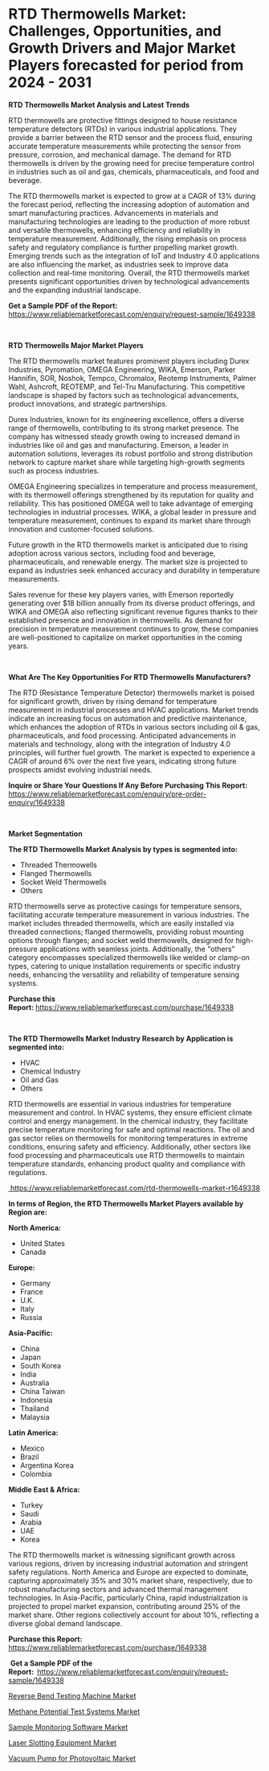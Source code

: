 <p><h1>RTD Thermowells Market: Challenges, Opportunities, and Growth Drivers and Major Market Players forecasted for period from 2024 - 2031</h1></p><p><strong>RTD Thermowells Market Analysis and Latest Trends</strong></p>
<p><p>RTD thermowells are protective fittings designed to house resistance temperature detectors (RTDs) in various industrial applications. They provide a barrier between the RTD sensor and the process fluid, ensuring accurate temperature measurements while protecting the sensor from pressure, corrosion, and mechanical damage. The demand for RTD thermowells is driven by the growing need for precise temperature control in industries such as oil and gas, chemicals, pharmaceuticals, and food and beverage.</p><p>The RTD thermowells market is expected to grow at a CAGR of 13% during the forecast period, reflecting the increasing adoption of automation and smart manufacturing practices. Advancements in materials and manufacturing technologies are leading to the production of more robust and versatile thermowells, enhancing efficiency and reliability in temperature measurement. Additionally, the rising emphasis on process safety and regulatory compliance is further propelling market growth. Emerging trends such as the integration of IoT and Industry 4.0 applications are also influencing the market, as industries seek to improve data collection and real-time monitoring. Overall, the RTD thermowells market presents significant opportunities driven by technological advancements and the expanding industrial landscape.</p></p>
<p><strong>Get a Sample PDF of the Report:&nbsp;</strong> <a href="https://www.reliablemarketforecast.com/enquiry/request-sample/1649338?utm_campaign=1567&utm_medium=2&utm_source=Github&utm_content=ia&utm_term=15102024&utm_id=rtd-thermowells">https://www.reliablemarketforecast.com/enquiry/request-sample/1649338</a></p>
<p>&nbsp;</p>
<p><strong>RTD Thermowells Major Market Players</strong></p>
<p><p>The RTD thermowells market features prominent players including Durex Industries, Pyromation, OMEGA Engineering, WIKA, Emerson, Parker Hannifin, SOR, Noshok, Tempco, Chromalox, Reotemp Instruments, Palmer Wahl, Ashcroft, REOTEMP, and Tel-Tru Manufacturing. This competitive landscape is shaped by factors such as technological advancements, product innovations, and strategic partnerships.</p><p>Durex Industries, known for its engineering excellence, offers a diverse range of thermowells, contributing to its strong market presence. The company has witnessed steady growth owing to increased demand in industries like oil and gas and manufacturing. Emerson, a leader in automation solutions, leverages its robust portfolio and strong distribution network to capture market share while targeting high-growth segments such as process industries.</p><p>OMEGA Engineering specializes in temperature and process measurement, with its thermowell offerings strengthened by its reputation for quality and reliability. This has positioned OMEGA well to take advantage of emerging technologies in industrial processes. WIKA, a global leader in pressure and temperature measurement, continues to expand its market share through innovation and customer-focused solutions.</p><p>Future growth in the RTD thermowells market is anticipated due to rising adoption across various sectors, including food and beverage, pharmaceuticals, and renewable energy. The market size is projected to expand as industries seek enhanced accuracy and durability in temperature measurements.</p><p>Sales revenue for these key players varies, with Emerson reportedly generating over $18 billion annually from its diverse product offerings, and WIKA and OMEGA also reflecting significant revenue figures thanks to their established presence and innovation in thermowells. As demand for precision in temperature measurement continues to grow, these companies are well-positioned to capitalize on market opportunities in the coming years.</p></p>
<p>&nbsp;</p>
<p><strong>What Are The Key Opportunities For RTD Thermowells Manufacturers?</strong></p>
<p><p>The RTD (Resistance Temperature Detector) thermowells market is poised for significant growth, driven by rising demand for temperature measurement in industrial processes and HVAC applications. Market trends indicate an increasing focus on automation and predictive maintenance, which enhances the adoption of RTDs in various sectors including oil & gas, pharmaceuticals, and food processing. Anticipated advancements in materials and technology, along with the integration of Industry 4.0 principles, will further fuel growth. The market is expected to experience a CAGR of around 6% over the next five years, indicating strong future prospects amidst evolving industrial needs.</p></p>
<p><strong>Inquire or Share Your Questions If Any Before Purchasing This Report:</strong> <a href="https://www.reliablemarketforecast.com/enquiry/pre-order-enquiry/1649338?utm_campaign=1567&utm_medium=2&utm_source=Github&utm_content=ia&utm_term=15102024&utm_id=rtd-thermowells">https://www.reliablemarketforecast.com/enquiry/pre-order-enquiry/1649338</a></p>
<p>&nbsp;</p>
<p><strong>Market Segmentation</strong></p>
<p><strong>The RTD Thermowells Market Analysis by types is segmented into:</strong></p>
<p><ul><li>Threaded Thermowells</li><li>Flanged Thermowells</li><li>Socket Weld Thermowells</li><li>Others</li></ul></p>
<p><p>RTD thermowells serve as protective casings for temperature sensors, facilitating accurate temperature measurement in various industries. The market includes threaded thermowells, which are easily installed via threaded connections; flanged thermowells, providing robust mounting options through flanges; and socket weld thermowells, designed for high-pressure applications with seamless joints. Additionally, the "others" category encompasses specialized thermowells like welded or clamp-on types, catering to unique installation requirements or specific industry needs, enhancing the versatility and reliability of temperature sensing systems.</p></p>
<p><strong>Purchase this Report:&nbsp;</strong><a href="https://www.reliablemarketforecast.com/purchase/1649338?utm_campaign=1567&utm_medium=2&utm_source=Github&utm_content=ia&utm_term=15102024&utm_id=rtd-thermowells">https://www.reliablemarketforecast.com/purchase/1649338</a></p>
<p>&nbsp;</p>
<p><strong>The RTD Thermowells Market Industry Research by Application is segmented into:</strong></p>
<p><ul><li>HVAC</li><li>Chemical Industry</li><li>Oil and Gas</li><li>Others</li></ul></p>
<p><p>RTD thermowells are essential in various industries for temperature measurement and control. In HVAC systems, they ensure efficient climate control and energy management. In the chemical industry, they facilitate precise temperature monitoring for safe and optimal reactions. The oil and gas sector relies on thermowells for monitoring temperatures in extreme conditions, ensuring safety and efficiency. Additionally, other sectors like food processing and pharmaceuticals use RTD thermowells to maintain temperature standards, enhancing product quality and compliance with regulations.</p></p>
<p><a href="https://www.reliablemarketforecast.com/rtd-thermowells-market-r1649338?utm_campaign=1567&utm_medium=2&utm_source=Github&utm_content=ia&utm_term=15102024&utm_id=rtd-thermowells">&nbsp;https://www.reliablemarketforecast.com/rtd-thermowells-market-r1649338</a></p>
<p><strong>In terms of Region, the RTD Thermowells Market Players available by Region are:</strong></p>
<p>
    <p> <strong> North America: </strong>
        <ul>
            <li>United States</li>
            <li>Canada</li>
        </ul>
        </p> 
    <p> <strong> Europe: </strong>
        <ul>
            <li>Germany</li>
            <li>France</li>
            <li>U.K.</li>
            <li>Italy</li>
            <li>Russia</li>
        </ul>
        </p> 
    <p> <strong> Asia-Pacific: </strong>
        <ul>
            <li>China</li>
            <li>Japan</li>
            <li>South Korea</li>
            <li>India</li>
            <li>Australia</li>
            <li>China Taiwan</li>
            <li>Indonesia</li>
            <li>Thailand</li>
            <li>Malaysia</li>
        </ul>
        </p> 
    <p> <strong> Latin America: </strong>
        <ul>
            <li>Mexico</li>
            <li>Brazil</li>
            <li>Argentina Korea</li>
            <li>Colombia</li>
        </ul>
        </p> 
    <p> <strong> Middle East & Africa: </strong>
        <ul>
            <li>Turkey</li>
            <li>Saudi</li>
            <li>Arabia</li>
            <li>UAE</li>
            <li>Korea</li>
        </ul>
    </p>
    </p>
<p><p>The RTD thermowells market is witnessing significant growth across various regions, driven by increasing industrial automation and stringent safety regulations. North America and Europe are expected to dominate, capturing approximately 35% and 30% market share, respectively, due to robust manufacturing sectors and advanced thermal management technologies. In Asia-Pacific, particularly China, rapid industrialization is projected to propel market expansion, contributing around 25% of the market share. Other regions collectively account for about 10%, reflecting a diverse global demand landscape.</p></p>
<p><strong>Purchase this Report: </strong><a href="https://www.reliablemarketforecast.com/purchase/1649338?utm_campaign=1567&utm_medium=2&utm_source=Github&utm_content=ia&utm_term=15102024&utm_id=rtd-thermowells">https://www.reliablemarketforecast.com/purchase/1649338</a></p>
<p>&nbsp;<strong>Get a Sample PDF of the Report:&nbsp;&nbsp;</strong><a href="https://www.reliablemarketforecast.com/enquiry/request-sample/1649338?utm_campaign=1567&utm_medium=2&utm_source=Github&utm_content=ia&utm_term=15102024&utm_id=rtd-thermowells">https://www.reliablemarketforecast.com/enquiry/request-sample/1649338</a></p>
<p><strong></strong></p>
<p><p><a href="https://www.linkedin.com/pulse/reverse-bend-testing-machine-market-report-product-type-eerje?utm_campaign=1567&utm_medium=2&utm_source=Github&utm_content=ia&utm_term=15102024&utm_id=rtd-thermowells">Reverse Bend Testing Machine Market</a></p><p><a href="https://www.linkedin.com/pulse/methane-potential-test-systems-market-ecosystem-competitive-pxure?utm_campaign=1567&utm_medium=2&utm_source=Github&utm_content=ia&utm_term=15102024&utm_id=rtd-thermowells">Methane Potential Test Systems Market</a></p><p><a href="https://www.linkedin.com/pulse/sample-monitoring-software-market-indicators-size-regional-qsiuf?utm_campaign=1567&utm_medium=2&utm_source=Github&utm_content=ia&utm_term=15102024&utm_id=rtd-thermowells">Sample Monitoring Software Market</a></p><p><a href="https://www.linkedin.com/pulse/laser-slotting-equipment-market-dynamics-application-types-gbnke?utm_campaign=1567&utm_medium=2&utm_source=Github&utm_content=ia&utm_term=15102024&utm_id=rtd-thermowells">Laser Slotting Equipment Market</a></p><p><a href="https://www.linkedin.com/pulse/exploring-vacuum-pump-photovoltaic-market-dynamics-1riee?utm_campaign=1567&utm_medium=2&utm_source=Github&utm_content=ia&utm_term=15102024&utm_id=rtd-thermowells">Vacuum Pump for Photovoltaic Market</a></p></p>